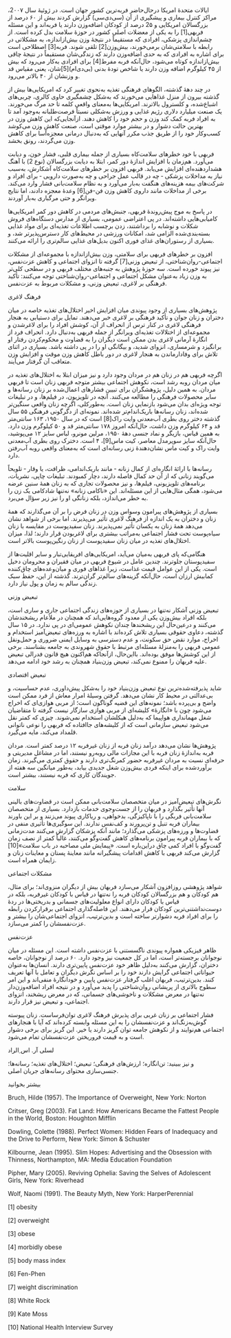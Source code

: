   ایالات متحدهٔ امریکا درحال‌حاضر فربه‌ترین کشور جهان است. در ژوئیهٔ سال 2۰۰۷، مراکز کنترل بیماری و پیشگیری از آن (سی‌دی‌سی) گزارش کردند بیش از ۶۰ درصد از بزرگسالان امریکایی و 2۵ درصد از کودکان اضافه‌وزن دارند یا فربه‌اند و این مسئله فربهی[1] را به یکی از معضلات اصلی کشور در حوزهٔ سلامت بدل کرده است. از چشم‌اندازی پزشکی، افرادی که مستقیماً در نتیجهٔ وزن بیش‌ازاندازه، به مشکلاتی در رابطه با سلامتی‌شان برمی‌خورند، بیش‌وزن[2] تلقی شوند. فربه[3] اصطلاحی است برای اشاره به افرادی که به حدی اضافه‌وزن دارند که زندگی‌شان مستقیماً در نتیجۀ چاقی بیش‌ازاندازه کوتاه می‌شود، حال‌آنکه فربه مفرط[4] برای افرادی به‌کار می‌رود که بیش از ۴۵ کیلوگرم اضافه وزن دارند یا شاخص تودهٔ بدنی (بی‌دی‌ام)[5]شان، یعنی مقیاس قد و وزنشان از ۴۰ بالاتر می‌رود.

در چند دههٔ گذشته، الگوهای فرهنگی تغذیه به‌نحوی تغییر کرد که امریکایی‌ها بیش از گذشته بیرون از منزل غذاهایی می‌خورند که به‌شکل چشمگیری حاوی کالری، چربی‌های اشباع‌شده، و کلسترول بالاترند. امریکایی‌ها به‌معنای واقعی کلمه تا حد مرگ می‌خورند. یک صنعت میلیارد دلاری رژیم غذایی و ورزش به‌شکلی نسبتاً فرصت‌طلبانه به‌وجود آمد تا به افراد فربه کمک کند وزن و حجم خود را کاهش دهند. ازآنجایی‌که این کاهش وزن در بهترین حالت دشوار و در بیشتر موارد موقتی است، صنعت کاهش وزن می‌کوشد کسب‌وکار خود را از طریق جذب مکرر آنهایی که به‌دنبال درمانی معجزه‌آسا برای کاهش وزن می‌گردند، رونق بخشد.

فربهی با خود خطرهای سلامت‌کاه بسیاری از جمله بیماری قلبی، فشار خون، و دیابت می‌آورد. هم‌زمان با افزایش اندازهٔ دور کمر، ابتلا به دیابت بزرگسالان (نوع 2) با آهنگ هشداردهنده‌ای افزایش می‌یابد. فربهی افزون بر خطرهای سلامت‌کاه آشکارش، به‌سبب نیاز به مداخلات پزشکی ‐ چه در قالب عمل جراحی و چه به‌صورت دارویی ‐ برای افراد و شرکت‌های بیمه هزینه‌های هنگفت به‌بار می‌آورد و به نظام سلامت‌بانی فشار وارد می‌کند. برخی از مداخلات مانند داروی کاهش وزن فن-فن[6] وعدهٔ معجزه دادند، اما نتایج ویرانگر و حتی مرگباری به‌بار آوردند.

در پاسخ به موج پیش‌روندۀ فربهی، جنبش‌های مردمی در کاهش دور کمر امریکایی‌ها کامیابی‌هایی داشته‌اند. در پی اعتراضی عمومی، بسیاری از مدارس دستگاه‌های فروش شکلات و نوشابه را برداشتند، زدن برچسب اطلاعات تغذیه‌ای برای مواد غذایی بسته‌بندی‌شده الزامی شد، امکانات ورزشی در محیط‌های کار دسترس‌پذیرتر شد، و بسیاری از رستوران‌های غذای فوری اکنون بدیل‌های غذایی سالم‌تری را ارائه می‌کنند.

افزون بر خطرهای فربهی برای سلامتی، وزن بیش‌ازاندازه با مجموعه‌ای از مشکلات اجتماعی-روان‌شناختی، از تبعیض وزنی[7] گرفته تا انزوای اجتماعی و کاهش عزت‌نفس، نیز پیوند خورده است. سه حوزهٔ پژوهش به جنبه‌های مختلف فربهی و در سطحی کلی‌تر به وزن زیاد به‌عنوان مشکل اجتماعی و اجتماعی-روان‌شناختی توجه می‌کنند: تأکید فرهنگی بر لاغری، تبعیض وزنی، و مشکلات مربوط به عزت‌نفس.

 فرهنگ لاغری

پژوهش‌های بسیاری از وجود پیوندی میان افزایش اخیر اختلال‌های تغذیه خاصه در میان دختران و زنان جوان و تأکید فرهنگی بر لاغری خبر می‌دهند. تمایل برای دستیابی به هنجار فرهنگی لاغری در کنار ترس از انحراف از آن، کوشش افراد را برای لاغرشدن و مجموعه‌ای از اختلالات تغذیه‌ای ویرانگر از جمله فربهی به‌دنبال دارد. انحراف فرد از انگارۀ آرمانی لاغری بدن ممکن است دیگران را به قضاوت و محکوم‌کردن رفتار او برانگیزد و شرمساری، انزوای شدید، و بیگانگی او را در پی داشته باشد. بسیاری در اثنای تلاش برای وفادارماندن به هنجار لاغری در دور باطل کاهش وزن موقت و افزایش وزن متعاقب آن گرفتار می‌آیند.

 اگرچه فربهی هم در زنان هم در مردان وجود دارد و نیز میزان ابتلا به اختلال‌های تغذیه در میان مردان روبه رشد است، نکوهش اجتماعی بیشتر متوجه فربهی زنان است تا فربهی مردان. به همین دلیل، پژوهشگران برای تبیین فشارهای اعمال‌شده بر زنان رسانه‌ها و سایر محصولات فرهنگی را مطالعه می‌کنند. آنچه در تلویزیون، در فیلم‌ها، و در تبلیغات توجه ویژه‌ای بدان می‌شود بازنمایی زنان است. به‌طورکلی، اگرچه زنان واقعی سنگین‌تر شده‌اند، زنان رسانه‌ها باریک‌اندام‌تر شده‌اند. نمونه‌ای از دگرگونی فرهنگی ۵۵ سال گذشته دختر روی بطری آب‌معدنی وایت راک[8] است که در سال ۱۹۵۰، ۱۶۳ سانتی‌متر قد و ۶۴ کیلوگرم وزن داشت، حال‌آنکه امروز ۱۷۸ سانتی‌متر قد و ۵۰ کیلوگرم وزن دارد. به همین قیاس، بازیگر و نماد جنسی دههٔ ۱۹۵۰، مرلین مونرو، لباس سایز ۱۲ می‌پوشید، حال‌آنکه سایز سوپرمدل معاصر، کیت ماس[9]، ۴ است. دخترک روی بطری آب‌معدنی وایت راک و کیت ماس نشان‌دهندهٔ زنی رسانه‌ای است که به‌معنای واقعی روبه آب‌رفتن دارد.

 رسانه‌ها با ارائهٔ انگاره‌ای از کمال زنانه ‐ مانند باریک‌اندامی، ظرافت، یا وقار ‐ تلویحاً می‌گویند زنانی که از آن حد کمال فاصله دارند، دچار کمبودند. تبلیغات چاپی، نشریات، برنامه‌های تلویزیونی، فیلم‌ها، و نیز محصولات تجاری که به زنان همۀ سنین عرضه می‌شود، همگی مثال‌هایی از این مسئله‌اند. این «ناکامی زنانه» نه‌تنها شادکامی یک زن را به خطر می‌اندازد، بلکه زنانگی او را نیز زیر سؤال می‌برد.

بسیاری از پژوهش‌های پیرامون وسواس وزن در زنان فرض را بر آن می‌گذارند که همۀ زنان و دختران به یک اندازه از فرهنگ لاغری تأثیر می‌پذیرند. اما برخی از شواهد نشان می‌دهد همۀ زنان به یکسان تأثیر نمی‌پذیرند. زنان سفیدپوست در مقایسه با زنان سیاه‌پوست تحت فشار اجتماعی به‌مراتب بیشتری برای لاغربودن قرار دارند؛ لذا، میزان اختلال‌های تغذیه در میان زنان سفیدپوست از زنان رنگین‌پوست بالاتر است.

هنگامی‌که پای فربهی به‌میان می‌آید، امریکایی‌های افریقایی‌تبار و سایر اقلیت‌ها از سفیدپوستان جلوترند. چندین عامل در شیوع فربهی در میان فقیران و محرومان دخیل است. یکی از این عوامل قیمت غذاست، زیرا غذاهای فوری و میان‌وعده‌های چاق‌کننده کمابیش ارزان است، حال‌آنکه گزینه‌های سالم‌تر گران‌ترند. گذشته از این، حفظ سبک زندگی سالم به زمان و پول نیاز دارد.

تبعیض وزنی

تبعیض وزنی آشکار نه‌تنها در بسیاری از حوزه‌های زندگی اجتماعی جاری و ساری است، بلکه افراد بیش‌وزن یکی از معدود گروه‌هایی‌اند که همچنان در ملأعام ریشخندشان می‌کنند و درعین‌حال این ریشخندها چندان نکوهش عمومی‌ای در پی ندارد. در ۱۵ سال گذشته، دعاوی حقوقی بسیاری تلاش کرده‌اند با اشاره به ورزه‌های تبعیض‌آمیز استخدام و اخراج، موارد نقض حق سکونت، و عدم دسترسی به وسایل ایمنی ضروری و حمل‌ونقل عمومی فربهی را به‌منزلۀ مسئله‌ای مرتبط با حقوق شهروندی به جامعه بشناسند. برخی از این کوشش‌ها موفق بوده‌اند. بااین‌حال، ازآنجاکه هم‌اکنون هیچ قانون فدرالی تبعیض علیه فربهان را ممنوع نمی‌کند، تبعیض وزن‌بنیاد همچنان به رشد خود ادامه می‌دهد.

تبعیض اقتصادی

شاید پذیرفته‌شده‌ترین نوع تبعیض وزن‌بنیاد خود را به‌شکل پیش‌داوری، عدم حساسیت، و بی‌عدالتی در محیط کار نشان می‌دهد. گرفتن وسیلۀ امرار معاش از فرد ممکن است واضح و بی‌پرده باشد؛ نمونه‌های این قضیه گوناگون است؛ از مربی هوازی‌ای که اخراج می‌شود چون با «انگارهٔ» کلیشه‌ای از مربی هوازی سازگار نیست گرفته تا متقاضیان شغل مهمانداری هواپیما که به‌دلیل هیکلشان استخدام نمی‌شوند. چیزی که کمتر نقل می‌شود تبعیض سازمانی است که از کلیشه‌های جاافتاده که فربهی را نوعی ناتوانی قلمداد می‌کند، مایه می‌گیرد.

پژوهش‌ها نشان می‌دهد درآمد زنان فربه از زنان غیرفربه ۱۲ درصد کمتر است. مردان فربه به‌اندازهٔ زنان فربه با این مجازات مالی روبه‌رو نیستند، اما در مشاغل مدیریتی و حرفه‌ای نسبت به مردان غیرفربه حضور کمرنگ‌تری دارند و حقوق کمتری می‌گیرند. زمان برآوردشده برای اینکه فردی بیش‌وزن شغل جدیدی بیابد، به‌طور میانگین سه هفته از جویندگان کاری که فربه نیستند، بیشتر است.

سلامت

 نگرش‌های تبعیض‌آمیز در میان متخصصان سلامت‌بانی ممکن است در قضاوت‌های بالینی آنها تأثیر بگذارد و فربهان را از جست‌وجوی خدمات بازدارد. بسیاری از متخصصان سلامت‌بانی فربگی را با ناپاکیزگی، بدخواهی، و ریاکاری پیوند می‌زنند و بر این باورند بیماران فربه تنبل و تن‌پرورند و کف‌نفس ندارند. این سوگیری‌ها تأثیری منفی در قضاوت‌ها و ورزه‌های پزشکی می‌گذارد؛ مانند آنکه پزشکان گزارش می‌کنند مدت‌زمانی که با بیماران فربه پیرامون برنامه‌های کاهش گفت‌وگو می‌کنند، غالباً کمتر از نصف زمان گفت‌وگو با افراد کمی چاق دراین‌باره است. «پیمایش ملی مصاحبه در باب سلامت»[10] گزارش می‌کند فربهی با کاهش اقدامات پیشگیرانه مانند معاینهٔ پستان و معاینات زنان و زایمان همراه است.

 مشکلات اجتماعی

شواهد پژوهشی روزافزون آشکار می‌سازد فربهان بیش از دیگران منزوی‌اند؛ برای مثال، هم کودکان و هم بزرگسالان کودکان فربه را نه‌تنها در قیاس با کودکان غیرفربه، بلکه در قیاس با کودکان دارای انواع معلولیت‌های جسمانی و بدریختی‌ها در ردهٔ دوست‌نداشتنی‌ترین کودکان قرار می‌دهند. این فاصله‌گذاری اجتماعی برقرارکردن رابطه را برای افراد فربه دشوارتر ساخته است و بدین‌ترتیب، انزوای اجتماعی‌شان را بیشتر و عزت‌نفسشان را کمتر می‌سازد.

عزت‌نفس

ظاهر فیزیکی همواره پیوندی ناگسستنی با عزت‌نفس داشته است. این مسئله در میان نوجوانان برجسته‌تر است، اما در کل جمعیت نیز وجود دارد. ۶۰ درصد از نوجوانان، خاصه دختران، گزارش می‌کنند به‌دلیل ظاهر خود عزت‌نفس پایین‌تری دارند. انسان‌ها به‌عنوان حیواناتی اجتماعی گرایش دارند خود را بر اساس نگرش دیگران و تعامل با آنها تعریف کنند. بدین‌ترتیب، فربهان اغلب گرفتار عزت‌نفس پایین و خودانگارهٔ منفی‌اند و این امر سطوح بالاتری از پریشانی روان‌شناختی را پدید می‌آورد و در نتیجه افراد اضافه‌وزن‌دار نه‌تنها در معرض مشکلات و ناخوشی‌های جسمانی، که در معرض ریشخند، انزوای اجتماعی، و تبعیض نیز قرار دارند.

فشار اجتماعی بر زنان غربی برای پذیرش فرهنگ لاغری توان‌فرساست. زنان پیوسته گوش‌به‌زنگ‌اند و عزت‌نفسشان را به این مسئله وابسته کرده‌اند که آیا با هنجارهای اجتماعی هم‌نوایند و از نکوهش جامعه توان گریز دارند یا خیر. این گریز برای برخی دشوار است و به قیمت فروریختن عزت‌نفسشان تمام می‌شود.

لسلی آر. اس ِالراد

  


و نیز ببینید: تن‌انگاره؛ ارزش‌های فرهنگی؛ تبعیض؛ اختلال‌های تغذیه؛ رسانه‌ها؛ جنسی‌سازی محتوای رسانه‌های جریان اصلی.

  


بیشتر بخوانید

  


Bruch, Hilde (1957). The Importance of Overweight, New York: Norton

Critser, Greg (2003). Fat Land: How Americans Became the Fattest People in the World, Boston: Houghton Mifflin

Dowling, Colette (1988). Perfect Women: Hidden Fears of Inadequacy and the Drive to Perform, New York: Simon & Schuster

Kilbourne, Jean (1995). Slim Hopes: Advertising and the Obsession with Thinness, Northampton, MA: Media Education Foundation

Pipher, Mary (2005). Reviving Ophelia: Saving the Selves of Adolescent Girls, New York: Riverhead

Wolf, Naomi (1991). The Beauty Myth, New York: HarperPerennial

  


[1] obesity

[2] overweight

[3] obese

[4] morbidly obese

[5] body mass index

[6] Fen-Phen

[7] weight discrimination

[8] White Rock

 [9] Kate Moss

[10] National Health Interview Survey

  


 

  


 

  


 

 